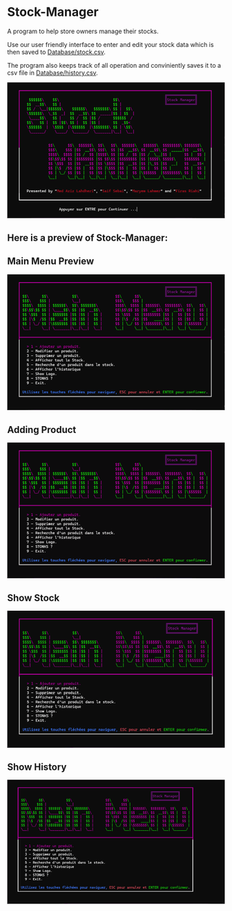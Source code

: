# Stock-Manager
A program to help store owners manage their stocks.

Use our user friendly interface to enter and edit your stock data which is then saved to [Database/stock.csv](https://github.com/MedAziz218/Stock-Manager/blob/main/Database/stock.csv).

The program also keeps track of all operation and conviniently saves it to a csv file in  [Database/history.csv](https://github.com/MedAziz218/Stock-Manager/blob/main/Database/history.csv).

![logo.gif](docs/preview_gifs/logo.gif)

## Here is a preview of Stock-Manager:

## Main Menu Preview
![main_menu.gif](docs/preview_gifs/main_menu.gif)

## Adding Product 

![add_product.gif](docs/preview_gifs/add_product.gif)


## Show Stock

![show_stock.gif](docs/preview_gifs/show_stock.gif)

## Show History 
![show_stock.gif](docs/preview_gifs/show_history.gif)
